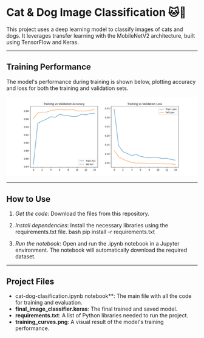 # Cat & Dog Image Classification 🐱🐶

This project uses a deep learning model to classify images of cats and dogs. It leverages transfer learning with the MobileNetV2 architecture, built using TensorFlow and Keras.

---

## Training Performance
The model's performance during training is shown below, plotting accuracy and loss for both the training and validation sets.

![Model Training Curves](training_curves.png)



---

## How to Use
1.  *Get the code*:
    Download the files from this repository.

2.  *Install dependencies*:
    Install the necessary libraries using the requirements.txt file.
    bash
    pip install -r requirements.txt
    
3.  *Run the notebook*:
    Open and run the .ipynb notebook in a Jupyter environment. The notebook will automatically download the required dataset.

---

## Project Files
* cat-dog-clasification.ipynb notebook**: The main file with all the code for training and evaluation.
* **final_image_classifier.keras**: The final trained and saved model.
* **requirements.txt**: A list of Python libraries needed to run the project.
* **training_curves.png**: A visual result of the model's training performance.
